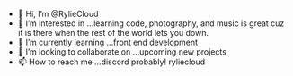 
- 👋 Hi, I’m @RylieCloud
- 👀 I’m interested in ...learning code, photography, and music is great cuz it is there when the rest of the world lets you down.
- 🌱 I’m currently learning ...front end development 
- 💞️ I’m looking to collaborate on ...upcoming new projects
- 📫 How to reach me ...discord probably! ryliecloud



<!---
RylieCloud/RylieCloud is a ✨ special ✨ repository because its `README.md` (this file) appears on your GitHub profile.
You can click the Preview link to take a look at your changes.


